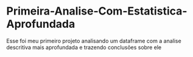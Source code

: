 # Primeira-Analise-Com-Estatistica-Aprofundada
Esse foi meu primeiro projeto analisando um dataframe com a analise descritiva mais aprofundada e trazendo conclusões sobre ele

